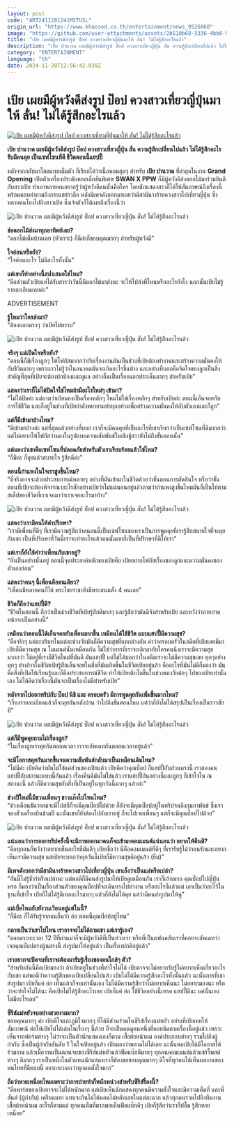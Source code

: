 ```yaml
---
layout: post
code: "ART2411281241MSTUSL"
origin_url: "https://www.khaosod.co.th/entertainment/news_9526068"
image: "https://github.com/user-attachments/assets/2b510b68-3336-4bb0-9d02-6997deb2bc9f"
title: "เป้ย เผยมีผู้หวังดีส่งรูป ป๊อป ควงสาวเที่ยวญี่ปุ่นมาให้ ลั่น! ไม่ได้รู้สึกอะไรแล้ว"
description: "เป้ย ปานวาด เผยมีผู้หวังดีส่งรูป ป๊อป ควงสาวเที่ยวญี่ปุ่น ลั่น ความรู้สึกเปลี่ยนไปแล้ว ไม่ได้รู้สึกอะไร รับมีคนคุย เป็นเซฟโซนที่ดี ชีวิตตอนนี้แฮปปี้มาก"
category: "ENTERTAINMENT"
language: "th"
date: 2024-11-28T12:56:42.039Z
---
```


# เป้ย เผยมีผู้หวังดีส่งรูป ป๊อป ควงสาวเที่ยวญี่ปุ่นมาให้ ลั่น! ไม่ได้รู้สึกอะไรแล้ว

[![เป้ย เผยมีผู้หวังดีส่งรูป ป๊อป ควงสาวเที่ยวญี่ปุ่นมาให้ ลั่น! ไม่ได้รู้สึกอะไรแล้ว](https://www.khaosod.co.th/wpapp/uploads/2024/11/panwad_281167-1.jpg "เป้ย เผยมีผู้หวังดีส่งรูป ป๊อป ควงสาวเที่ยวญี่ปุ่นมาให้ ลั่น! ไม่ได้รู้สึกอะไรแล้ว")](https://www.khaosod.co.th/wpapp/uploads/2024/11/panwad_281167-1.jpg)

**เป้ย ปานวาด เผยมีผู้หวังดีส่งรูป ป๊อป ควงสาวเที่ยวญี่ปุ่น ลั่น ความรู้สึกเปลี่ยนไปแล้ว ไม่ได้รู้สึกอะไร รับมีคนคุย เป็นเซฟโซนที่ดี ชีวิตตอนนี้แฮปปี้**

หลังจากกลับมาโสดแบบเต็มตัว ก็เรียกได้ว่าเนื้อหอมสุดๆ สำหรับ **เป้ย ปานวาด** ที่ล่าสุดในงาน **Grand Opening** เปิดตัวเครื่องประดับคอลเล็กชันพิเศษ **SWAN X PPW** ก็มีผู้หวังดีส่งดอกไม้มาร่วมยินดีกับสาวเป้ย ทำเอาหลายคนอยากรู้ว่าผู้หวังดีคนนั้นคือใคร โดยนักแสดงสาวก็ได้ให้สัมภาษณ์ถึงเรื่องนี้ พร้อมตอบคำถามถึงกระแสข่าวลือ หลังมีเพจดังออกมาเผยว่ามีสามีนางร้ายควงสาวไปเที่ยวญี่ปุ่น ซึ่งหลายคนโยงไปถึงสาวเป้ย ซึ่งเจ้าตัวก็ได้เผยถึงเรื่องนี้ว่า

![เป้ย ปานวาด เผยมีผู้หวังดีส่งรูป ป๊อป ควงสาวเที่ยวญี่ปุ่น ลั่น! ไม่ได้รู้สึกอะไรแล้ว](https://www.khaosod.co.th/wpapp/uploads/2024/11/panwad_281167-4.jpg)

**ช่อดอกไม้ส่งมาทุกอาทิตย์เลย?**  
“ดอกไม้เต็มบ้านเลย (หัวเราะ) ก็ดีค่ะก็ขอบคุณมากๆ สำหรับผู้หวังดี”

**ใจอ่อนหรือยัง?**  
“ใจอ่อนอะไร ไม่มีอะไรทั้งนั้น”

**แต่เขาก็ทำอย่างนี้สม่ำเสมอใช่ไหม?**  
“คือส่วนตัวเป้ยแค่ได้รับสารว่าวันนี้มีดอกไม้มาส่งนะ จะให้ไปส่งที่ไหนหรืออะไรยังไง นอกนั้นเป้ยไม่รู้รายละเอียดเลยค่ะ”

ADVERTISEMENT

**รู้ไหมว่าใครส่งมา?**  
“ต้องบอกตรงๆ ว่าเป้ยไม่ทราบ”

![เป้ย ปานวาด เผยมีผู้หวังดีส่งรูป ป๊อป ควงสาวเที่ยวญี่ปุ่น ลั่น! ไม่ได้รู้สึกอะไรแล้ว](https://www.khaosod.co.th/wpapp/uploads/2024/11/panwad_281167-7.jpg)

**จริงๆ แม่เปิดใจหรือยัง?**  
“ตอนนี้ก็มีเรื่องลูกๆ ให้โฟกัสมากกว่ากับเรื่องงานมันเป็นช่วงที่เป้ยต้องทำงานและสร้างความมั่นคงให้กับชีวิตมากๆ เพราะเราไม่รู้ว่าในอนาคตมันจะเกิดอะไรขึ้นบ้าง และอย่างที่บอกคือจิตใจของลูกเป็นสิ่งสำคัญที่สุดที่เป้ยจะต้องปกป้องและดูแล อย่างอื่นเป็นเรื่องนอกประเด็นมากๆ สำหรับเป้ย”

**แสดงว่าเราก็ไม่ได้ปิดใจใช่ไหมถ้ามีอะไรใหม่ๆ เข้ามา?**  
“ไม่ได้ปิดค่ะ แต่ถามว่าเป้ยมองเป็นเรื่องหลักๆ ไหมไม่ใช่เรื่องหลักๆ สำหรับเป้ยค่ะ ตอนนี้เอ็นจอยกับการใช้ชีวิต และก็อยู่ในช่วงที่เป้ยกำลังพยายามทำทุกอย่างเพื่อสร้างความมั่นคงให้กับตัวเองและก็ลูก”

**แต่ก็มีเข้ามาบ้างไหม?**  
“มีเข้ามาบ้างค่ะ แต่ที่สุดแล้วอย่างที่บอก เราก็จะมีคนคุยที่เป็นอะไรที่เขาเรียกว่าเป็นเซฟโซนที่ดีมากกว่า แต่ไม่อยากให้โฟกัสว่ามองในรูปแบบความสัมพันธ์ในเชิงชู้สาวยังไม่ถึงขั้นตอนนั้น”

**แต่มองว่าเขาคือเซฟโซนที่ปลอดภัยสำหรับตัวเราเรียบร้อยแล้วใช่ไหม?**  
“ก็มีค่ะ ก็คุยแล้วสบายใจ รู้สึกดีค่ะ”

**ตอนนี้กำแพงในใจเราสูงขึ้นไหม?**  
“ที่จริงอาจจะด้วยประสบการณ์หลายๆ อย่างที่มันเข้ามาในชีวิตด้วยว่าขั้นตอนการตัดสินใจ หรือว่าขั้นตอนที่เป้ยจะต้องพิจารณาอะไรสักอย่างเป้ยว่าไม่แน่นอนอยู่แล้วถามว่ากำแพงสูงขึ้นไหมมันก็เป็นไปตามสเต็ปของชีวิตที่เราเจอมาว่าเราเจออะไรมาบ้าง”

![เป้ย ปานวาด เผยมีผู้หวังดีส่งรูป ป๊อป ควงสาวเที่ยวญี่ปุ่น ลั่น! ไม่ได้รู้สึกอะไรแล้ว](https://www.khaosod.co.th/wpapp/uploads/2024/11/panwad_281167-9.jpg)

**แสดงว่าเรามีคนให้คำปรึกษา?**  
“เรามีเพื่อนที่ดีๆ ที่เรามีความรู้สึกว่าคนคนนี้เป็นเซฟโซนของเราเป็นการพูดคุยที่เรารู้สึกสบายใจที่จะคุยกับเขา เป็นที่ปรึกษาที่วันนี้เราจะทำอะไรแล้วคนนั้นเขาก็เป็นที่ปรึกษาที่ดีให้เรา”

**แต่เราก็ยังใช้คำว่าเพื่อนกับเขาอยู่?**  
“ยังเป็นอย่างนั้นอยู่ ตอนนี้จุดประสงค์หลักของเป้ยคือ เป้ยอยากโฟกัสเรื่องของลูกและความมั่นคงของตัวเองก่อน”

**แสดงว่าคนๆ นี้เพื่อนคือคนเดียว?**  
“เพื่อนมีหลายคนก็ได้ พระไชยราชายังมีพระสนมตั้ง 4 คนเลย”

**ชีวิตก็ถือว่าแฮปปี้ดี?**  
“ชีวิตในตอนนี้ ถือว่าเป็นช่วงชีวิตที่เป้ยรู้สึกดีมากๆ และรู้สึกว่ามันดีจังสำหรับเป้ย และหวังว่าภายภาคหน้าจะเป็นอย่างนี้”

**เหมือนว่าตอนนี้ได้เอ็นจอยกับเพื่อนมากขึ้น เหมือนได้ใช้ชีวิต แบบแฮปปี้มีความสุข?**  
“คือจริงๆ แต่ละบริบทในแต่ละช่วงวัยมันก็มีความสุขที่แตกต่างกัน คำว่าครอบครัวในอดีตที่เป้ยเคยมีมาเป้ยก็มีความสุข ณ โมเมนต์นั้นเหมือนกัน ไม่ใช่ว่าการที่เราจะเลิกลากับใครคนนึงเราจะมีความสุขมากกว่า ใช่อยู่ที่เรามีชีวิตใหม่ที่มันดี มันแฮปปี้ แต่ไม่ได้บอกว่าในอดีตเราจะไม่มีความสุขเลย ทุกๆอย่าง ทุกๆ ย่างก้าวในชีวิตเป้ยรู้สึกเอ็นจอยในสิ่งที่มันเกิดขึ้นในชีวิตเป้ยอยู่แล้ว คืออะไรที่มันไม่ดีก็มองว่า มันคือสิ่งที่เปิดให้เรียนรู้และก็คือประสบการณ์ชีวิต ทำให้เป้ยเติบโตขึ้นในช่วงของวัยต่อๆ ไปของเป้ยเท่านั้นเอง ไม่ได้คิดว่าเรื่องนี้มันจะเป็นเรื่องไม่ดีสำหรับเป้ย”

**หลังจากไปออกทริปกับ ป๊อป นิธิ และ ครอบครัว มีการพูดคุยกันเพิ่มขึ้นมากไหม?**  
“เรื่องรายละเอียดแล้วก็จะคุยกันหลังบ้าน ว่าไปถึงขั้นตอนไหน แต่ว่าก็ยังไม่ได้สรุปเป็นเรื่องเป็นราวสักที”

![เป้ย ปานวาด เผยมีผู้หวังดีส่งรูป ป๊อป ควงสาวเที่ยวญี่ปุ่น ลั่น! ไม่ได้รู้สึกอะไรแล้ว](https://www.khaosod.co.th/wpapp/uploads/2024/11/panwad_281167-6.jpg)

**แต่ก็มีพูดคุยถามไถ่เรื่องลูก?**  
“ในเรื่องลูกเราคุยกันตลอดเวลา เราจะอัพเดทกันตลอดเวลาอยู่แล้ว”

**จะมีโอกาสคุยกันมากขึ้นจนความสัมพันธ์กลับมาเป็นเหมือนเดิมไหม?**  
“ไม่มีค่ะ เป้ยคิดว่ามันไม่ใช่แค่ส่วนของเป้ยแล้ว เป้ยคิดว่าคุณป๊อป ก็แฮปปี้กับส่วนตรงนี้ เราสองคนแฮปปี้กับสถานะแบบนี้กันแล้ว เรื่องคืนดีมันไม่ใช่แล้ว เราแฮปปี้กันอย่างนี้และลูกๆ ก็เข้าใจใน ณ สถานะนี้ แล้วก็มีความสุขกับสิ่งที่เป็นอยู่ในทุกวันนี้มากๆ แล้วค่ะ”

**ช่วงปีใหม่นี้มีชวนเพื่อนๆ ชาวแก๊งไปไหนไหม?**  
“ช่วงเดือนธันวาคมจะมีไปสกีก็จะมีคุณป๊อปไปด้วย ก็ยังจะมีคุณป๊อปอยู่ในทริปจนถึงกุมภาพันธ์ ซึ่งเราจองตั๋วเครื่องบินข้ามปี ฉะนั้นเขาก็ยังต้องไปกับเราอยู่ ก็จะไปเจอเพื่อนๆ แต่ก็จะมีคุณป๊อปไปด้วย”

![เป้ย ปานวาด เผยมีผู้หวังดีส่งรูป ป๊อป ควงสาวเที่ยวญี่ปุ่น ลั่น! ไม่ได้รู้สึกอะไรแล้ว](https://www.khaosod.co.th/wpapp/uploads/2024/11/panwad_281167-5.jpg)

**แน่นอนว่าการออกทริปครั้งนี้จะมีภาพออกมาคนก็จะเข้ามาคอมเมนต์แน่นอนว่า อยากให้คืนดี?**  
“คือทุกคนก็หวังว่าอยากเห็นอะไรที่มันดีๆ เป้ยเชื่อว่า นี่คือคอมเมนต์ที่ดีๆ ที่เรารับรู้ได้ว่าคนรักและอยากเห็นเรามีความสุข แต่เป้ยจะบอกว่าทุกวันนี้เป้ยก็มีความสุขดีอยู่แล้ว (ยิ้ม)”

**มีเพจดังบอกว่ามีสามีนางร้ายควงสาวไปเที่ยวญี่ปุ่น เขาเล็งว่าเป็นแม่หรือเปล่า?**  
“อันนี้ไม่รู้ชัวร์หรือเปล่านะ แต่พอดีก็มีคนส่งรูปมาให้เป้ยดูเหมือนกัน เราก็เอ้าเหรอ คุณป๊อปไปญี่ปุ่นหรอ ก็มองว่าเป็นเรื่องส่วนตัวของคุณป๊อปที่จะเดินทางไปทำงาน หรืออะไรก็แล้วแต่ เอาเป็นว่าละไว้ในฐานที่เข้าใจ เป้ยก็ไม่ได้รู้ดีเทลอะไรมากๆ แล้วก็ยังไม่ได้คุย แต่ว่ามีคนส่งรูปมาให้ดู”

**แม่เบื่อไหมกับยังวนเวียนอยู่แต่ในนี้?**  
“ก็ดีค่ะ ก็ได้รับรู้จากคนอื่นว่า อ๋อ ตอนนี้คุณป๊อปอยู่ไหน”

**กลายเป็นว่าเขาไปไหน เราอาจจะไม่ได้ถามเขา แต่เรารู้เอง?**  
“ตลอดระยะเวลา 12 ปีที่ผ่านมาก็จะมีผู้หวังดีที่เป็นห่วงเรา หรือที่เป็นแฟนคลับเราที่คอยจะอัพเดทว่าเจอคุณป๊อปตรงนู้นตรงนี้ ส่งรูปมาให้อยู่แล้ว เป็นเรื่องปกติอยู่แล้ว”

**เราอยากจะปิดจบที่เราจะต้องมารับรู้เรื่องของคนใกล้ๆ ตัว?**  
“สำหรับอันนี้คือเป้ยมองว่า ถ้าเป้ยอยู่ในช่วงที่ทำใจไม่ได้ เป้ยอาจจะไม่อยากรับรู้ไม่อยากเห็นเกี่ยวอะไรกับเขา แต่พอดีว่าความรู้สึกของเป้ยเปลี่ยนไปแล้ว เป้ยไม่ได้มีความรู้สึกอะไรทั้งนั้นแล้ว ฉะนั้นการที่เขาส่งรูปมา เป้ยก็แค่ อ๋อ เห็นแล้วก็จบเท่านั้นเอง ไม่ได้มีความรู้สึกว่าไม่อยากเห็นนะ ไม่อยากมองนะ หรือว่าจะทำใจไม่ได้นะ คือเป้ยไม่ได้รู้สึกอะไรเลย เป้ยก็แค่ อ๋อ ใช้ชีวิตอย่างนี้เหรอ แฮปปี้ดีนะ แค่นั้นเองไม่มีอะไรเลย”

**ซีรีส์แม่หยัวจบอย่างสวยงามมาก?**  
ขอบคุณมากๆ ค่ะ เป้ยดีใจและภูมิใจมากๆ ที่ได้มีส่วนร่วมในซีรีส์เรื่องแม่หยัว อย่างที่เป้ยเคยให้สัมภาษณ์ ต่อให้เป้ยไม่ได้เล่นในเรื่องๆ นี้ด้วย ก็จะเป็นคนดูคนหนึ่งที่คอยติดตามเรื่องนี้อยู่แล้ว เพราะเห็นจากฟอร์มต่างๆ ไม่ว่าจะเป็นตัวนักแสดงเองก็ตาม เสื้อผ้าหน้าผม องค์ประกอบต่างๆ รวมไปถึงผู้กำกับ ซึ่งเป็นผู้กำกับอันดับ 1 ในใจเป้ยอยู่แล้ว เป้ยมองว่าพลาดไม่ได้เลย ฉะนั้นพอเป้ยได้มีโอกาสได้ร่วมงาน แล้วเมื่อวานเป็นตอนจบของซีรีส์แม่หยัวแล้วฟีดแบ๊กดีมากๆ ทุกคนคอมเมนต์แล้วแชร์โพสต์ต่างๆ ดีมากๆ เราเป็นหนึ่งในตัวแทนนักแสดงเราก็ต้องขอขอบคุณมากๆ ดีใจที่ทุกคนได้เห็นผลงานของคนไทยที่ดีแบบนี้ อยากจะบอกว่าทุกคนตั้งใจมาก”

**ถือว่าหายเหนื่อยไหมเพราะว่าการถ่ายทำก็หนักหน่วงสำหรับซีรีส์รื่องนี้?**  
“คือพาร์ตของเป้ยอาจจะไม่ได้หนักมาก แต่เป้ยเห็นนักแสดงทุกคนมีความตั้งใจและมีความเต็มที่ และพี่สันต์ (ผู้กำกับ) เครียดมาก แทบจะกินไม่ได้นอนไม่หลับเลยในแต่ละฉาก แล้วทุกคนรวมไปถึงทีมงาน เสื้อผ้าหน้าผม อะไรก็ตามแต่ ทุกคนเต็มที่มากพอเห็นฟีดแบ๊กดีๆ เป้ยก็รู้สึกว่าเราก็ปลื้ม รู้สึกหายเหนื่อย”